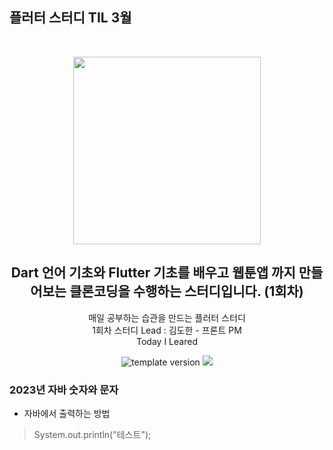 ## 플러터 스터디 TIL 3월 

<br/>
<p align="middle" >
  <img width="300px;" src="https://user-images.githubusercontent.com/92977647/152990322-3746ab69-4796-4ed9-b747-45db6c510263.png"/>
</p>
<h2 align="middle">Dart 언어 기초와 Flutter 기초를 배우고 웹툰앱 까지 만들어보는 클론코딩을 수행하는 스터디입니다. (1회차) </h2>
<p align="middle">
매일 공부하는 습관을 만드는 플러터 스터디 <br>
1회차 스터디 Lead : 김도한 - 프론트 PM
<br/>
Today I Leared
</p>
<p align="middle">
  <img src="https://img.shields.io/badge/version-1.0.0-blue?style=flat-square" alt="template version"/>
  <img src="https://img.shields.io/badge/language-md-md.svg?style=flat-square"/>
</p>

### 2023년  자바 숫자와 문자 

* 자바에서 출력하는 방법 
> 	System.out.println("테스트"); 


